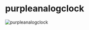 # purpleanalogclock
![purpleanalogclock](https://github.com/SammyCode002/purpleanalogclock/assets/139438647/c74717e6-107a-4a74-b868-313f6f872faa)
